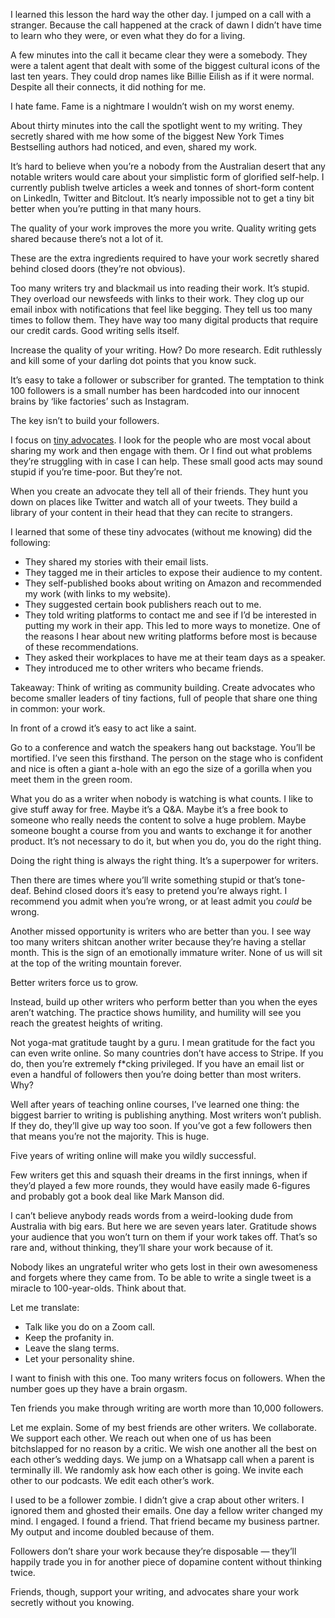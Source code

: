 I learned this lesson the hard way the other day. I jumped on a call with a stranger. Because the call happened at the crack of dawn I didn’t have time to learn who they were, or even what they do for a living.

A few minutes into the call it became clear they were a somebody. They were a talent agent that dealt with some of the biggest cultural icons of the last ten years. They could drop names like Billie Eilish as if it were normal. Despite all their connects, it did nothing for me.

I hate fame. Fame is a nightmare I wouldn’t wish on my worst enemy.

About thirty minutes into the call the spotlight went to my writing. They secretly shared with me how some of the biggest New York Times Bestselling authors had noticed, and even, shared my work.

It’s hard to believe when you’re a nobody from the Australian desert that any notable writers would care about your simplistic form of glorified self-help. I currently publish twelve articles a week and tonnes of short-form content on LinkedIn, Twitter and Bitclout. It’s nearly impossible not to get a tiny bit better when you’re putting in that many hours.

The quality of your work improves the more you write. Quality writing gets shared because there’s not a lot of it.

These are the extra ingredients required to have your work secretly shared behind closed doors (they’re not obvious).

Too many writers try and blackmail us into reading their work. It’s stupid. They overload our newsfeeds with links to their work. They clog up our email inbox with notifications that feel like begging. They tell us too many times to follow them. They have way too many digital products that require our credit cards. Good writing sells itself.

Increase the quality of your writing. How? Do more research. Edit ruthlessly and kill some of your darling dot points that you know suck.

It’s easy to take a follower or subscriber for granted. The temptation to think 100 followers is a small number has been hardcoded into our innocent brains by ‘like factories’ such as Instagram.

The key isn’t to build your followers.

I focus on [tiny advocates](https://bettermarketing.pub/how-to-create-unexpected-superfans-for-your-writing-6691ab64b1de). I look for the people who are most vocal about sharing my work and then engage with them. Or I find out what problems they’re struggling with in case I can help. These small good acts may sound stupid if you’re time-poor. But they’re not.

When you create an advocate they tell all of their friends. They hunt you down on places like Twitter and watch all of your tweets. They build a library of your content in their head that they can recite to strangers.

I learned that some of these tiny advocates (without me knowing) did the following:

-   They shared my stories with their email lists.
-   They tagged me in their articles to expose their audience to my content.
-   They self-published books about writing on Amazon and recommended my work (with links to my website).
-   They suggested certain book publishers reach out to me.
-   They told writing platforms to contact me and see if I’d be interested in putting my work in their app. This led to more ways to monetize. One of the reasons I hear about new writing platforms before most is because of these recommendations.
-   They asked their workplaces to have me at their team days as a speaker.
-   They introduced me to other writers who became friends.

Takeaway: Think of writing as community building. Create advocates who become smaller leaders of tiny factions, full of people that share one thing in common: your work.

In front of a crowd it’s easy to act like a saint.

Go to a conference and watch the speakers hang out backstage. You’ll be mortified. I’ve seen this firsthand. The person on the stage who is confident and nice is often a giant a-hole with an ego the size of a gorilla when you meet them in the green room.

What you do as a writer when nobody is watching is what counts. I like to give stuff away for free. Maybe it’s a Q&A. Maybe it’s a free book to someone who really needs the content to solve a huge problem. Maybe someone bought a course from you and wants to exchange it for another product. It’s not necessary to do it, but when you do, you do the right thing.

Doing the right thing is always the right thing. It’s a superpower for writers.

Then there are times where you’ll write something stupid or that’s tone-deaf. Behind closed doors it’s easy to pretend you’re always right. I recommend you admit when you’re wrong, or at least admit you _could_ be wrong.

Another missed opportunity is writers who are better than you. I see way too many writers shitcan another writer because they’re having a stellar month. This is the sign of an emotionally immature writer. None of us will sit at the top of the writing mountain forever.

Better writers force us to grow.

Instead, build up other writers who perform better than you when the eyes aren’t watching. The practice shows humility, and humility will see you reach the greatest heights of writing.

Not yoga-mat gratitude taught by a guru. I mean gratitude for the fact you can even write online. So many countries don’t have access to Stripe. If you do, then you’re extremely f\*cking privileged. If you have an email list or even a handful of followers then you’re doing better than most writers. Why?

Well after years of teaching online courses, I’ve learned one thing: the biggest barrier to writing is publishing anything. Most writers won’t publish. If they do, they’ll give up way too soon. If you’ve got a few followers then that means you’re not the majority. This is huge.

Five years of writing online will make you wildly successful.

Few writers get this and squash their dreams in the first innings, when if they’d played a few more rounds, they would have easily made 6-figures and probably got a book deal like Mark Manson did.

I can’t believe anybody reads words from a weird-looking dude from Australia with big ears. But here we are seven years later. Gratitude shows your audience that you won’t turn on them if your work takes off. That’s so rare and, without thinking, they’ll share your work because of it.

Nobody likes an ungrateful writer who gets lost in their own awesomeness and forgets where they came from. To be able to write a single tweet is a miracle to 100-year-olds. Think about that.

Let me translate:

-   Talk like you do on a Zoom call.
-   Keep the profanity in.
-   Leave the slang terms.
-   Let your personality shine.

I want to finish with this one. Too many writers focus on followers. When the number goes up they have a brain orgasm.

Ten friends you make through writing are worth more than 10,000 followers.

Let me explain. Some of my best friends are other writers. We collaborate. We support each other. We reach out when one of us has been bitchslapped for no reason by a critic. We wish one another all the best on each other’s wedding days. We jump on a Whatsapp call when a parent is terminally ill. We randomly ask how each other is going. We invite each other to our podcasts. We edit each other’s work.

I used to be a follower zombie. I didn’t give a crap about other writers. I ignored them and ghosted their emails. One day a fellow writer changed my mind. I engaged. I found a friend. That friend became my business partner. My output and income doubled because of them.

Followers don’t share your work because they’re disposable — they’ll happily trade you in for another piece of dopamine content without thinking twice.

Friends, though, support your writing, and advocates share your work secretly without you knowing.